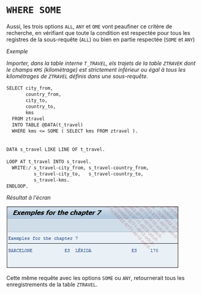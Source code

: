# **`WHERE SOME`**

Aussi, les trois options `ALL`, `ANY` et `OME` vont peaufiner ce critère de recherche, en vérifiant que toute la condition est respectée pour tous les registres de la sous-requête (`ALL`) ou bien en partie respectée (`SOME` et `ANY`)

_Exemple_

_Importer, dans la table interne `T_TRAVEL`, els trajets de la table `ZTRAVEK` dont le champs `KMS` (kilomètrage) est strictement inférieur ou égal à tous les kilométrages de `ZTRAVEL` définis dans une sous-requête._

```JS
SELECT city_from,
       country_from,
       city_to,
       country_to,
       kms
  FROM ztravel
  INTO TABLE @DATA(t_travel)
  WHERE kms <= SOME ( SELECT kms FROM ztravel ).


DATA s_travel LIKE LINE OF t_travel.

LOOP AT t_travel INTO s_travel.
  WRITE:/ s_travel-city_from, s_travel-country_from,
          s_travel-city_to,   s_travel-country_to,
          s_travel-kms.
ENDLOOP.
```

_Résultat à l'écran_

![](../../00_Ressources/09_22_01.png)

Cette même requête avec les options `SOME` ou `ANY`, retournerait tous les enregistrements de la table `ZTRAVEL`.
